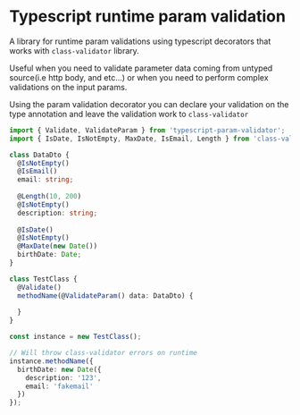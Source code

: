 # Typescript runtime param validation

A library for runtime param validations using typescript decorators
that works with `class-validator` library.
 
Useful when you need to validate parameter data coming from untyped source(i.e http body, and etc...) or when you need to perform complex validations on the input params.

Using the param validation decorator you can declare your validation on the type annotation and leave the validation work to `class-validator` 

```typescript
import { Validate, ValidateParam } from 'typescript-param-validator';
import { IsDate, IsNotEmpty, MaxDate, IsEmail, Length } from 'class-validators';

class DataDto {
  @IsNotEmpty()
  @IsEmail()
  email: string;
  
  @Length(10, 200)
  @IsNotEmpty()
  description: string;
  
  @IsDate()
  @IsNotEmpty()
  @MaxDate(new Date())
  birthDate: Date;
}

class TestClass {
  @Validate()
  methodName(@ValidateParam() data: DataDto) {
    
  } 
}

const instance = new TestClass();

// Will throw class-validator errors on runtime
instance.methodName({
  birthDate: new Date({
    description: '123',
    email: 'fakemail'
  })
});
```
